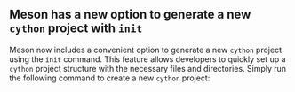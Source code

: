 ## Meson has a new option to generate a new `cython` project with `init`

Meson now includes a convenient option to generate a new `cython` project using the `init` command. This feature allows developers to quickly set up a `cython` project structure with the necessary files and directories. Simply run the following command to create a new `cython` project:

